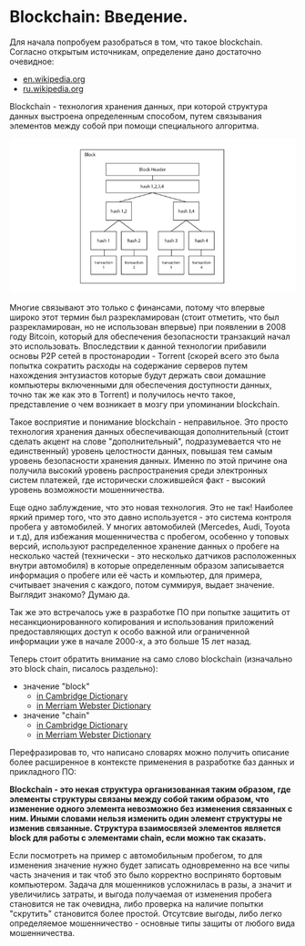 # Blockchain: Введение.

Для начала попробуем разобраться в том, что такое blockchain. Согласно открытым источникам, определение дано достаточно очевидное:

* [en.wikipedia.org](https://en.wikipedia.org/wiki/Blockchain)
* [ru.wikipedia.org](https://ru.wikipedia.org/wiki/Блокчейн)

Blockchain - технология хранения данных, при которой структура данных выстроена определенным способом, путем связывания элементов между собой при помощи специального алгоритмa. 

![](https://raw.githubusercontent.com/ArboreusSystems/arboreus_articles/master/blockchain/prerequisites/illustrations/blockchain_001.png)

Многие связывают это только с финансами, потому что впервые широко этот термин был разрекламирован (стоит отметить, что был разрекламирован, но не использован впервые) при появлении в 2008 году Bitcoin, который для обеспечения безопасности транзакций начал это использовать. Впоследствии к данной технологии прибавили основы P2P сетей в простонародии - Torrent (скорей всего это была попытка сократить расходы на содержание серверов путем нахождения энтузиастов которые будут держать свои домашние компьютеры включенными для обеспечения доступности данных, точно так же как это в Torrent) и получилось нечто такое, представление о чем возникает в мозгу при упоминании blockchain.

Такое восприятие и понимание blockchain - неправильное. Это просто технология хранения данных обеспечивающая дополнительный (стоит сделать акцент на слове "дополнительный", подразумевается что не единственный) уровень целостности данных, повышая тем самым уровень безопасности хранения данных. Именно по этой причине она получила высокий уровень распространения среди электронных систем платежей, где исторически сложившейся факт - высокий уровень возможности мошенничества.

Еще одно заблуждение, что это новая технология. Это не так! Наиболее яркий пример того, что это давно используется - это система контроля пробега у автомобилей. У многих автомобилей (Mercedes, Audi, Toyota и т.д), для избежания мошенничества с пробегом, особенно у топовых версий, используют распределенное хранение данных о пробеге на несколько частей (технически - это несколько датчиков расположенных внутри автомобиля) в которые определенным образом записывается информация о пробеге или её часть и компьютер, для примера, считывает значения с каждого, потом суммируя, выдает значение. Выглядит знакомо? Думаю да.

Так же это встречалось уже в разработке ПО при попытке защитить от несанкционированного копирования и использования приложений предоставляющих доступ к особо важной или ограниченной информации уже в начале 2000-х, а это больше 15 лет назад.

Теперь стоит обратить внимание на само слово blockchain (изначально это block chain, писалось раздельно):

* значение "block"
	* [in Cambridge Dictionary](https://dictionary.cambridge.org/dictionary/english/block)
	* [in Merriam Webster Dictionary](https://www.merriam-webster.com/dictionary/block)
* значение "chain"
	* [in Cambridge Dictionary](https://dictionary.cambridge.org/dictionary/english/chain)
	* [in Merriam Webster Dictionary](https://www.merriam-webster.com/dictionary/chain)

Перефразировав то, что написано словарях можно получить описание более расширенное в контексте применения в разработке баз данных и прикладного ПО:

**Blockchain - это некая структура организованная таким образом, где элементы структуры связаны между собой таким образом, что изменение одного элемента невозможно без изменения связанных с ним. Иными словами нельзя изменить один элемент структуры не изменив связанные. Структура взаимосвязей элементов является block для работы с элементами chain, если можно так сказать.**

Если посмотреть на пример с автомобильным пробегом, то для изменения значение нужно будет записать одновременно на все чипы  часть значения и так чтоб это было корректно воспринято бортовым компьютером. Задача для мошенников усложнилась в разы, а значит и увеличились затраты, и выгода получаемая от изменения пробега становится не так очевидна, либо проверка на наличие попытки "скрутить" становится более простой. Отсутсвие выгоды, либо легко определяемое мошенничество - основные типы защиты от любого вида  мошенничества.
